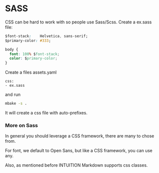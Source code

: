 # SASS

CSS can be hard to work with so people use Sass/Scss. Create a ex.sass file:
```css
$font-stack:    Helvetica, sans-serif;
$primary-color: #333;

body {
  font: 100% $font-stack;
  color: $primary-color;
}
```

Create a files assets.yaml 
```
css:
- ex.sass
```

and run
```sh
mbake -s .
```
It will create a css file with auto-prefixes.


### More on Sass 
In general you should leverage a CSS framework, there are many to chose from. 

For font, we default to Open Sans, but like a CSS framework, you can use any.

Also, as mentioned before INTUITION  Markdown supports css classes. 